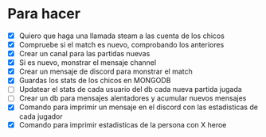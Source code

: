 # Para hacer

- [x] Quiero que haga una llamada steam a las cuenta de los chicos 
- [x] Compruebe si el match es nuevo, comprobando los anteriores 
- [x] Crear un canal para las partidas nuevas 
- [x] Si es nuevo, monstrar el mensaje channel 
- [x] Crear un mensaje de discord para monstrar el match 
- [x] Guardas los stats de los chicos en MONGODB  
- [ ] Updatear el stats de cada usuario del db cada nueva partida jugada
- [ ] Crear un db para mensajes alentadores y acumular nuevos mensajes
- [x] Comando para imprimir un mensaje en el discord con las estadisticas de cada jugador 
- [x] Comando para imprimir estadisticas de la persona con X heroe 